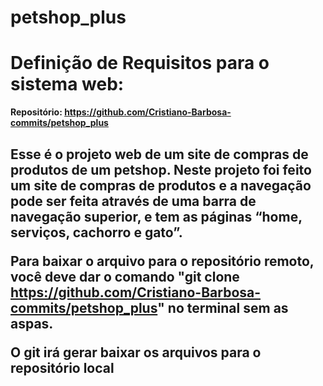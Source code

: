 # petshop_plus

<h1>Definição de Requisitos para o sistema web:</h1> 

<strong>Repositório: https://github.com/Cristiano-Barbosa-commits/petshop_plus</strong> 

<h2>Esse é o projeto web de um site de compras de produtos de um petshop. Neste projeto foi feito um site de compras de produtos e a navegação pode ser feita através de uma barra de navegação superior, e tem as páginas “home, serviços, cachorro e gato”. 

Para baixar o arquivo para o repositório remoto, você deve dar o comando 
"git clone https://github.com/Cristiano-Barbosa-commits/petshop_plus" no terminal sem as aspas.

O git irá gerar baixar os arquivos para o repositório local
</h2>
